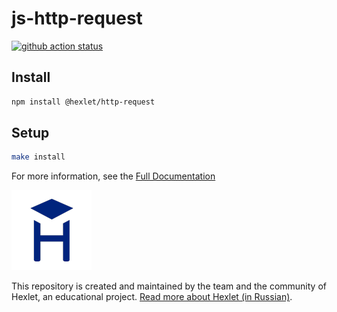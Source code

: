# js-http-request

[![github action status](https://github.com/hexlet-components/js-http-request/workflows/Node%20CI/badge.svg)](https://github.com/hexlet-components/js-http-request/actions)

## Install

```sh
npm install @hexlet/http-request
```

## Setup

```sh
make install
```

For more information, see the [Full Documentation](https://github.com/hexlet-components/js-http-request/tree/master/docs)

[![Hexlet Ltd. logo](https://raw.githubusercontent.com/Hexlet/hexletguides.github.io/master/images/hexlet_logo128.png)](https://ru.hexlet.io/pages/about?utm_source=github&utm_medium=link&utm_campaign=js-http-request)

This repository is created and maintained by the team and the community of Hexlet, an educational project. [Read more about Hexlet (in Russian)](https://ru.hexlet.io/pages/about?utm_source=github&utm_medium=link&utm_campaign=js-http-request).